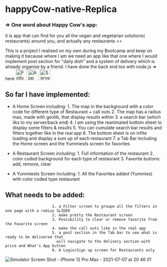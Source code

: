 # happyCow-native-Replica

### => One word about Happy Cow's app: 
it is app that can find for you all the vegan and vegetarian solutions( restaurants) around you, and actually any restaurants <=

This is a project I realised on my own during my Bootcamp and keep on making it because where I am we need an app like that one where I would implement post section for "daily dish" and a system of delivery which is already organise by a friend. I have done the back end too with node.js => here
[<img alt="Follow voyagebagage" src="https://imgur.com/QCKp4U4.png" height="35px">](https://github.com/voyagebagage)
[<img alt="App Repository" src="https://imgur.com/XyaL8Dg.png" height="35px">](https://github.com/voyagebagage/oliv-happyCow-native)
[<img alt="Server Repository" src="https://imgur.com/rod7TG4.png" height="35px">](https://github.com/voyagebagage/olivDev--happy-cow--back)
## So far I have implemented:

- A Home Screen including:
                         1. The map in the background with a color code for different type of Restaurant + call outs
                         2. The map has a radius max, made with geolib, that display results within
                         3. a search bar (which liks to my server/back end)
                         4. I am using the reanimated bottom sheet to display some filters & results 
                         5. You can cumulate search bar results and filters together like in the real app
                         6. The bottom sheet is on infite loading and display a sum up of each restaurant
                         7. a Tab Bar including the Home screen and the Yummiests screen for favorites

- A Restaurant Screen including:
                         1. Full information of the restaurant 
                         2. color coded background for each type of restaurant
                         3. Favorite buttons: add, remove, clear

- A Yummiests Screen including:
                         1. All the Favorites added (Yummies) with color coded type restaurant

 ## What needs to be added:
                         1. a Filter screen to groupe all the filters in one page with a radius SLIDER
                         2. make pretty the Restaurant screen
                         3. Possibility to clear or remove favorite from the Favorite screen
                         4. make the call outs like in the real app
                         5. a post section in the Tab bar to see what is ready to be delivered that
                           will navigate to the delivery section with price and What's App button
                         6. A Login/Sign up screen for Restaurants only


![Simulator Screen Shot - iPhone 12 Pro Max - 2021-07-07 at 20 46 01](https://user-images.githubusercontent.com/81431557/124770620-ad2c0900-df64-11eb-91a2-1ba72144ac66.png)
